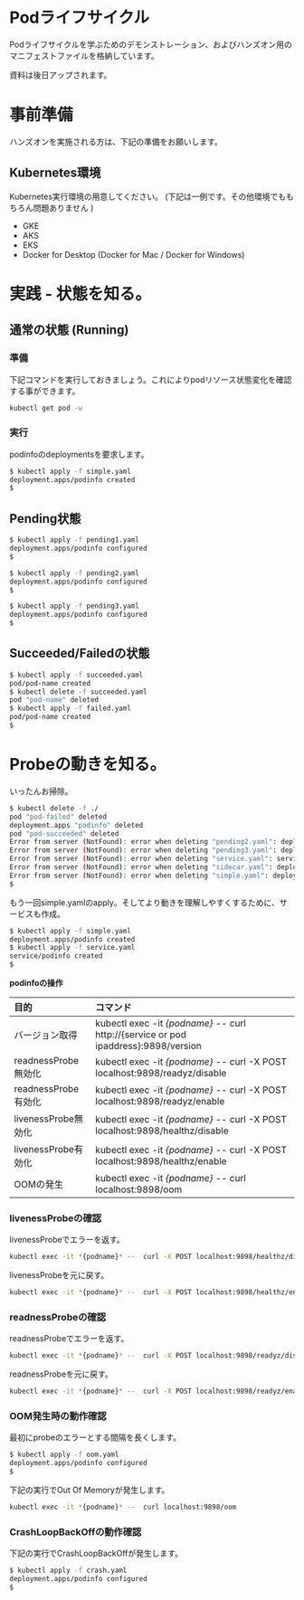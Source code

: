 # Podライフサイクル

Podライフサイクルを学ぶためのデモンストレーション、およびハンズオン用のマニフェストファイルを格納しています。

資料は後日アップされます。

# 事前準備

ハンズオンを実施される方は、下記の準備をお願いします。  

## Kubernetes環境
Kubernetes実行環境の用意してください。 (下記は一例です。その他環境でももちろん問題ありません )
- GKE
- AKS
- EKS
- Docker for Desktop (Docker for Mac / Docker for Windows)

# 実践 - 状態を知る。

## 通常の状態 (Running)

### 準備
下記コマンドを実行しておきましょう。これによりpodリソース状態変化を確認する事ができます。

```bash
kubectl get pod -w
```

### 実行

podinfoのdeploymentsを要求します。
```bash
$ kubectl apply -f simple.yaml 
deployment.apps/podinfo created
$
```

## Pending状態

```bash
$ kubectl apply -f pending1.yaml
deployment.apps/podinfo configured
$
```

```bash
$ kubectl apply -f pending2.yaml
deployment.apps/podinfo configured
$
```

```bash
$ kubectl apply -f pending3.yaml
deployment.apps/podinfo configured
$
```

## Succeeded/Failedの状態

```bash
$ kubectl apply -f succeeded.yaml
pod/pod-name created
$ kubectl delete -f succeeded.yaml
pod "pod-name" deleted
$ kubectl apply -f failed.yaml    
pod/pod-name created
$ 
```

# Probeの動きを知る。

いったんお掃除。
```bash
$ kubectl delete -f ./        
pod "pod-failed" deleted
deployment.apps "podinfo" deleted
pod "pod-succeeded" deleted
Error from server (NotFound): error when deleting "pending2.yaml": deployments.apps "podinfo" not found
Error from server (NotFound): error when deleting "pending3.yaml": deployments.apps "podinfo" not found
Error from server (NotFound): error when deleting "service.yaml": services "podinfo" not found
Error from server (NotFound): error when deleting "sidecar.yaml": deployments.apps "podinfo" not found
Error from server (NotFound): error when deleting "simple.yaml": deployments.apps "podinfo" not found
$ 
```

もう一回simple.yamlのapply。そしてより動きを理解しやすくするために、サービスも作成。
```bash
$ kubectl apply -f simple.yaml
deployment.apps/podinfo created
$ kubectl apply -f service.yaml
service/podinfo created
$ 
```

**podinfoの操作**

|目的|コマンド|
|:---|:---|
|バージョン取得|kubectl exec -it *{podname}* -- curl http://{service or pod ipaddress}:9898/version|
|readnessProbe無効化|kubectl exec -it *{podname}* --  curl -X POST localhost:9898/readyz/disable|
|readnessProbe有効化|kubectl exec -it *{podname}* --  curl -X POST localhost:9898/readyz/enable|
|livenessProbe無効化|kubectl exec -it *{podname}* --  curl -X POST localhost:9898/healthz/disable|
|livenessProbe有効化|kubectl exec -it *{podname}* --  curl -X POST localhost:9898/healthz/enable|
|OOMの発生|kubectl exec -it *{podname}* --  curl localhost:9898/oom|

### livenessProbeの確認

livenessProbeでエラーを返す。
```bash
kubectl exec -it *{podname}* --  curl -X POST localhost:9898/healthz/disable
```

livenessProbeを元に戻す。
```bash
kubectl exec -it *{podname}* --  curl -X POST localhost:9898/healthz/enable
```


### readnessProbeの確認

readnessProbeでエラーを返す。
```bash
kubectl exec -it *{podname}* --  curl -X POST localhost:9898/readyz/disable
```

readnessProbeを元に戻す。
```bash
kubectl exec -it *{podname}* --  curl -X POST localhost:9898/readyz/enable
```

### OOM発生時の動作確認

最初にprobeのエラーとする間隔を長くします。
```bash
$ kubectl apply -f oom.yaml   
deployment.apps/podinfo configured
$
```

下記の実行でOut Of Memoryが発生します。

```bash
kubectl exec -it *{podname}* --  curl localhost:9898/oom
```

### CrashLoopBackOffの動作確認

下記の実行でCrashLoopBackOffが発生します。

```bash
$ kubectl apply -f crash.yaml
deployment.apps/podinfo configured
$ 
```
